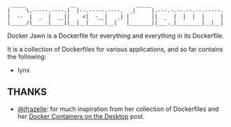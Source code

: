```
 _____              __                   _____
|     \.-----.----.|  |--.-----.----.  _|     |.---.-.--.--.--.-----.
|  --  |  _  |  __||    <|  -__|   _| |       ||  _  |  |  |  |     |
|_____/|_____|____||__|__|_____|__|   |_______||___._|________|__|__|

```

Docker Jawn is a Dockerfile for everything and everything in its Dockerfile.

It is a collection of Dockerfiles for various applications, and so far
contains the following:

* lynx

## THANKS

* [@jfrazelle](https://github.com/jfrazelle): for much inspiration from her collection of Dockerfiles and her [Docker Containers on the Desktop](https://blog.jessfraz.com/post/docker-containers-on-the-desktop/) post.
